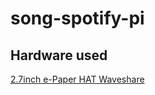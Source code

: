 # song-spotify-pi

## Hardware used

[2.7inch e-Paper HAT Waveshare](https://www.waveshare.com/wiki/2.7inch_e-Paper_HAT_(B))